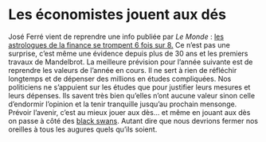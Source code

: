 # Les économistes jouent aux dés

José Ferré vient de reprendre une info publiée par *Le Monde* : [les astrologues de la finance se trompent 6 fois sur 8.](http://carnetsdenuit.typepad.com/carnets_de_nuit/2007/10/les-astrologues.html) Ce n’est pas une surprise, c’est même une évidence depuis plus de 30 ans et les premiers travaux de Mandelbrot. La meilleure prévision pour l’année suivante est de reprendre les valeurs de l’année en cours. Il ne sert à rien de réfléchir longtemps et de dépenser des millions en études compliquées. Nos politiciens ne s’appuient sur les études que pour justifier leurs mesures et leurs dépenses. Ils savent très bien qu’elles n’ont aucune valeur sinon celle d’endormir l’opinion et la tenir tranquille jusqu’au prochain mensonge. Prévoir l’avenir, c’est au mieux jouer aux dès… et même en jouant aux dès on passe à côté des [black swans](/2007/09/03/conversation-avec-taleb/). Autant dire que nous devrions fermer nos oreilles à tous les augures quels qu’ils soient.